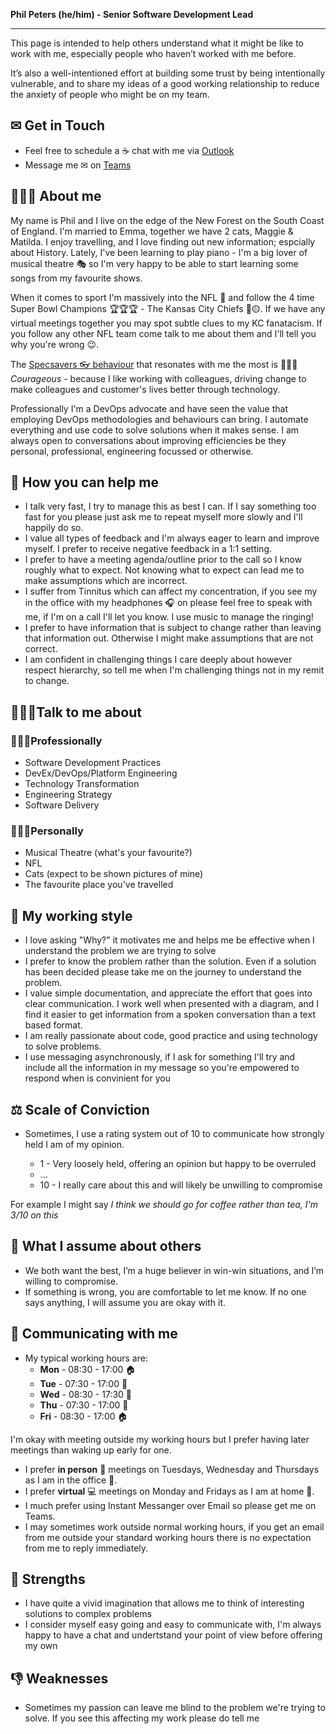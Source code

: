 **Phil Peters (he/him) - Senior Software Development Lead**
<hr/>

This page is intended to help others understand what it might be like to work with me, especially people who haven’t worked with me before.

It’s also a well-intentioned effort at building some trust by being intentionally vulnerable, and to share my ideas of a good working relationship to reduce the anxiety of people who might be on my team.


## ✉ Get in Touch

- Feel free to schedule a ☕ chat with me via [Outlook](https://outlook.office.com/bookwithme/user/eafc1b0f303d4c0f992efe4cb382f271@specsavers.com?anonymous&ep=plink)
- Message me ✉ on [Teams](https://teams.microsoft.com/l/chat/0/0?users=phil.peters@specsavers.com&topicname=Chat)

## 👨🏻‍💻 About me

My name is Phil and I live on the edge of the New Forest on the South Coast of England. I'm married to Emma, together we have 2 cats, Maggie & Matilda. I enjoy travelling, and I love finding out new information; espcially about History. Lately, I've been learning to play piano - I'm a big lover of musical theatre 🎭 so I'm very happy to be able to start learning some songs from my favourite shows. 

When it comes to sport I'm massively into the NFL 🏈 and follow the 4 time Super Bowl Champions 🏆🏆🏆 - The Kansas City Chiefs 🔴🟡. If we have any virtual meetings together you may spot subtle clues to my KC fanatacism. If you follow any other NFL team come talk to me about them and I'll tell you why you're wrong 😉. 

The [Specsavers 👓 behaviour](https://join.specsavers.com/uk/experience-specsavers/#:~:text=Our%20values%20and%20behaviours) that resonates with me the most is 🏃🏻‍♂️ _Courageous_ - because I like working with colleagues, driving change to make colleagues and customer's lives better through technology. 

Professionally I'm a DevOps advocate and have seen the value that employing DevOps methodologies and behaviours can bring. I automate everything and use code to solve solutions when it makes sense. I am always open to conversations about improving efficiencies be they personal, professional, engineering focussed or otherwise.  

## 🤝 How you can help me

- I talk very fast, I try to manage this as best I can. If I say something too fast for you please just ask me to repeat myself more slowly and I'll happily do so. 
- I value all types of feedback and I'm always eager to learn and improve myself. I prefer to receive negative feedback in a 1:1 setting. 
- I prefer to have a meeting agenda/outline prior to the call so I know roughly what to expect. Not knowing what to expect can lead me to make assumptions which are incorrect.
- I suffer from Tinnitus which can affect my concentration, if you see my in the office with my headphones 🎧 on please feel free to speak with me, if I'm on a call I'll let you know. I use music to manage the ringing! 
- I prefer to have information that is subject to change rather than leaving that information out. Otherwise I might make assumptions that are not correct.
- I am confident in challenging things I care deeply about however respect hierarchy, so tell me when I'm challenging things not in my remit to change. 

## 🧔🏻‍♂️Talk to me about 
### 👨🏻‍💼Professionally 
- Software Development Practices
- DevEx/DevOps/Platform Engineering
- Technology Transformation
- Engineering Strategy
- Software Delivery

### 🙋🏻‍♂️Personally 
- Musical Theatre (what's your favourite?)
- NFL
- Cats (expect to be shown pictures of mine)
- The favourite place you've travelled
  
## 💼 My working style

- I love asking "Why?" it motivates me and helps me be effective when I understand the problem we are trying to solve 
- I prefer to know the problem rather than the solution. Even if a solution has been decided please take me on the journey to understand the problem.
- I value simple documentation, and appreciate the effort that goes into clear communication. I work well when presented with a diagram, and I find it easier to get information from a spoken conversation than a text based format. 
- I am really passionate about code, good practice and using technology to solve problems. 
- I use messaging asynchronously, if I ask for something I'll try and include all the information in my message so you're empowered to respond when is convinient for you

## ⚖  Scale of Conviction
- Sometimes, I use a rating system out of 10 to communicate how strongly held I am of my opinion. 

    - 1 - Very loosely held, offering an opinion but happy to be overruled 
    - ... 
    - 10 - I really care about this and will likely be unwilling to compromise 

For example I might say _I think we should go for coffee rather than tea, I'm 3/10 on this_ 


## 🤔 What I assume about others

- We both want the best, I’m a huge believer in win-win situations, and I’m willing to compromise. 
- If something is wrong, you are comfortable to let me know. If no one says anything, I will assume you are okay with it. 


## 💬 Communicating with me

- My typical working hours are: 
    - **Mon** - 08:30 - 17:00 🏠
    - **Tue** - 07:30 - 17:00 🏢
    - **Wed** - 08:30 - 17:30 🏢
    - **Thu** - 07:30 - 17:00 🏢
    - **Fri** - 08:30 - 17:00 🏠
    
I'm okay with meeting outside my working hours but I prefer having later meetings than waking up early for one. 
- I prefer **in person** 🤝 meetings on Tuesdays, Wednesday and Thursdays as I am in the office 🏢. 
- I prefer **virtual** 💻 meetings on Monday and Fridays as I am at home 🏡.
- I much prefer using Instant Messanger over Email so please get me on Teams.
- I may sometimes work outside normal working hours, if you get an email from me outside your standard working hours there is no expectation from me to reply immediately. 

## 💪 Strengths

- I have quite a vivid imagination that allows me to think of interesting solutions to complex problems
- I consider myself easy going and easy to communicate with, I'm always happy to have a chat and undertstand your point of view before offering my own


## 👎 Weaknesses

- Sometimes my passion can leave me blind to the problem we're trying to solve. If you see this affecting my work please do tell me
